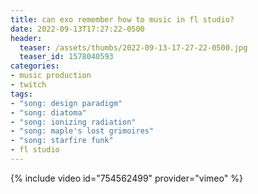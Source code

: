 ```yaml
---
title: can exo remember how to music in fl studio?
date: 2022-09-13T17:27:22-0500
header:
  teaser: /assets/thumbs/2022-09-13-17-27-22-0500.jpg
  teaser_id: 1578040593
categories:
- music production
- twitch
tags:
- "song: design paradigm"
- "song: diatoma"
- "song: ionizing radiation"
- "song: maple's lost grimoires"
- "song: starfire funk"
- fl studio
---
```

{% include video id="754562499" provider="vimeo" %}
